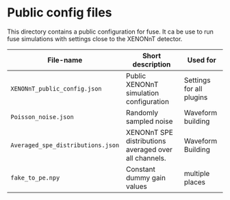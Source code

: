 # Public config files

This directory contains a public configuration for fuse. It ca be use to run fuse simulations with settings close to the XENONnT detector.

| File-name                            | Short description             |Used for       |
| ---------                            | ---------                     | ---------     |
| `XENONnT_public_config.json`         | Public XENONnT simulation configuration  | Settings for all plugins |
| `Poisson_noise.json`         | Randomly sampled noise  | Waveform building |
| `Averaged_spe_distributions.json`         | XENONnT SPE distributions averaged over all channels.  | Waveform Building |
| `fake_to_pe.npy`         | Constant dummy gain values  | multiple places |